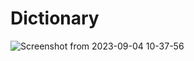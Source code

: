 # Dictionary 


![Screenshot from 2023-09-04 10-37-56](https://github.com/pnut8/Dictionary/assets/88376730/d6639efb-50f8-4f93-bbf3-1abb025ed3ee)
